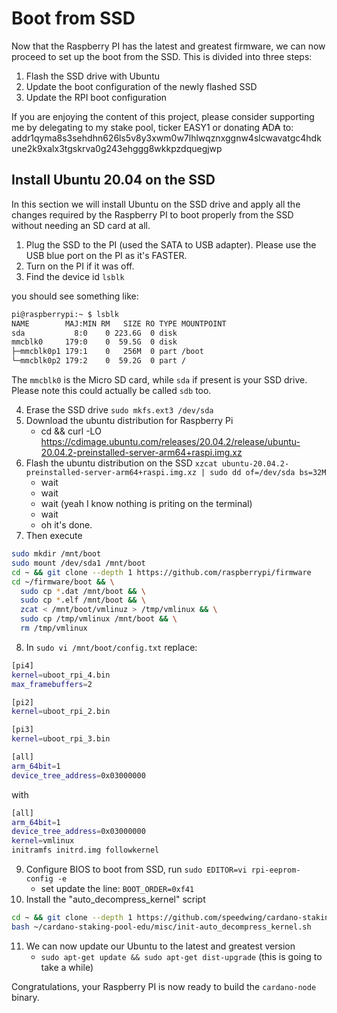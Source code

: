 # Boot from SSD

Now that the Raspberry PI has the latest and greatest firmware, we can now proceed to set up the boot from the SSD.
This is divided into three steps:

1. Flash the SSD drive with Ubuntu 
2. Update the boot configuration of the newly flashed SSD
3. Update the RPI boot configuration

If you are enjoying the content of this project, please consider supporting me by delegating to my stake pool, ticker EASY1 or
donating ₳D₳ to: addr1qyma8s3sehdhn626ls5v8y3xwm0w7lhlwqznxggnw4slcwavatgc4hdkune2k9xalx3tgskrva0g243ehggg8wkkpzdquegjwp

## Install Ubuntu 20.04 on the SSD

In this section we will install Ubuntu on the SSD drive and apply all the changes required by the Raspberry PI to boot
properly from the SSD without needing an SD card at all.

1. Plug the SSD to the PI (used the SATA to USB adapter). Please use the USB blue port on the PI as it's FASTER.
2. Turn on the PI if it was off. 
3. Find the device id `lsblk`

you should see something like: 
```bash
pi@raspberrypi:~ $ lsblk
NAME        MAJ:MIN RM   SIZE RO TYPE MOUNTPOINT
sda           8:0    0 223.6G  0 disk
mmcblk0     179:0    0  59.5G  0 disk
├─mmcblk0p1 179:1    0   256M  0 part /boot
└─mmcblk0p2 179:2    0  59.2G  0 part /
```

The `mmcblk0` is the Micro SD card, while `sda` if present is your SSD drive. Please note this could actually be called `sdb` too.

4. Erase the SSD drive `sudo mkfs.ext3 /dev/sda`
5. Download the ubuntu distribution for Raspberry Pi
    * cd && curl -LO https://cdimage.ubuntu.com/releases/20.04.2/release/ubuntu-20.04.2-preinstalled-server-arm64+raspi.img.xz
6. Flash the ubuntu distribution on the SSD `xzcat ubuntu-20.04.2-preinstalled-server-arm64+raspi.img.xz | sudo dd of=/dev/sda bs=32M`
    * wait
    * wait
    * wait (yeah I know nothing is priting on the terminal)
    * wait
    * oh it's done.
7. Then execute
```bash
sudo mkdir /mnt/boot
sudo mount /dev/sda1 /mnt/boot
cd ~ && git clone --depth 1 https://github.com/raspberrypi/firmware
cd ~/firmware/boot && \
  sudo cp *.dat /mnt/boot && \
  sudo cp *.elf /mnt/boot && \
  zcat < /mnt/boot/vmlinuz > /tmp/vmlinux && \
  sudo cp /tmp/vmlinux /mnt/boot && \
  rm /tmp/vmlinux
```
8. In `sudo vi /mnt/boot/config.txt` replace:
```bash
[pi4]
kernel=uboot_rpi_4.bin
max_framebuffers=2

[pi2]
kernel=uboot_rpi_2.bin

[pi3]
kernel=uboot_rpi_3.bin

[all]
arm_64bit=1
device_tree_address=0x03000000
```
with
```bash
[all]
arm_64bit=1
device_tree_address=0x03000000
kernel=vmlinux
initramfs initrd.img followkernel
```
9. Configure BIOS to boot from SSD, run  `sudo EDITOR=vi rpi-eeprom-config -e`
    * set update the line: `BOOT_ORDER=0xf41`
10. Install the "auto_decompress_kernel" script
```bash
cd ~ && git clone --depth 1 https://github.com/speedwing/cardano-staking-pool-edu.git
bash ~/cardano-staking-pool-edu/misc/init-auto_decompress_kernel.sh
```
11. We can now update our Ubuntu to the latest and greatest version
    * `sudo apt-get update && sudo apt-get dist-upgrade` (this is going to take a while)
   
Congratulations, your Raspberry PI is now ready to build the `cardano-node` binary.
